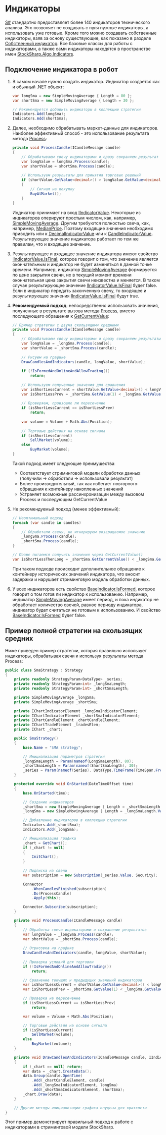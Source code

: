 # Индикаторы

[S\#](../api.md) стандартно предоставляет более 140 индикаторов технического анализа. Это позволяет не создавать с нуля нужные индикаторы, а использовать уже готовые. Кроме того можно создавать собственные индикаторы, взяв за основу существующие, как показано в разделе [Собственный индикатор](indicators/custom_indicator.md). Все базовые классы для работы с индикаторами, а также сами индикаторы находятся в пространстве имен [StockSharp.Algo.Indicators](xref:StockSharp.Algo.Indicators). 

## Подключение индикатора в робот

1. В самом начале нужно создать индикатор. Индикатор создается как и обычный .NET объект:

   ```cs
   var longSma = new SimpleMovingAverage { Length = 80 };
   var shortSma = new SimpleMovingAverage { Length = 30 };
   
   // Рекомендуется добавить индикаторы в коллекцию стратегии
   Indicators.Add(longSma);
   Indicators.Add(shortSma);
   ```

2. Далее, необходимо обрабатывать маркет-данные для индикаторов. Наиболее эффективный способ - это использование результата метода [Process](xref:StockSharp.Algo.Indicators.IIndicator.Process(StockSharp.Algo.Indicators.IIndicatorValue)):

   ```cs
   private void ProcessCandle(ICandleMessage candle)
   {
       // Обрабатываем свечу индикаторами и сразу сохраняем результат
       var longValue = longSma.Process(candle);
       var shortValue = shortSma.Process(candle);
       
       // Используем результаты для принятия торговых решений
       if (shortValue.GetValue<decimal>() > longValue.GetValue<decimal>())
       {
           // Сигнал на покупку
           BuyAtMarket();
       }
   }
   ```

   Индикатор принимает на вход [IIndicatorValue](xref:StockSharp.Algo.Indicators.IIndicatorValue). Некоторые из индикаторов оперируют простым числом, как, например, [SimpleMovingAverage](xref:StockSharp.Algo.Indicators.SimpleMovingAverage). Другим требуются полностью свеча, как, например, [MedianPrice](xref:StockSharp.Algo.Indicators.MedianPrice). Поэтому входящие значения необходимо приводить или к [DecimalIndicatorValue](xref:StockSharp.Algo.Indicators.DecimalIndicatorValue) или к [CandleIndicatorValue](xref:StockSharp.Algo.Indicators.CandleIndicatorValue). Результирующее значение индикатора работает по тем же правилам, что и входящее значение. 

3. Результирующее и входящее значение индикатора имеют свойство [IIndicatorValue.IsFinal](xref:StockSharp.Algo.Indicators.IIndicatorValue.IsFinal), которое говорит о том, что значение является окончательным и индикатор не будет изменяться в данной точке времени. Например, индикатор [SimpleMovingAverage](xref:StockSharp.Algo.Indicators.SimpleMovingAverage) формируется по цене закрытия свечи, но в текущий момент времени окончательная цена закрытия свечи неизвестна и меняется. В таком случае результирующее значение [IIndicatorValue.IsFinal](xref:StockSharp.Algo.Indicators.IIndicatorValue.IsFinal) будет false. Eсли в индикатор передать законченную свечу, то входящее и результирующее значения [IIndicatorValue.IsFinal](xref:StockSharp.Algo.Indicators.IIndicatorValue.IsFinal) будут true.

4. **Рекомендуемый подход**: непосредственно использовать значения, полученные в результате вызова метода [Process](xref:StockSharp.Algo.Indicators.IIndicator.Process(StockSharp.Algo.Indicators.IIndicatorValue)), вместо последующего обращения к [GetCurrentValue](xref:StockSharp.Algo.Indicators.IndicatorHelper.GetCurrentValue(StockSharp.Algo.Indicators.IIndicator)): 

   ```cs
   // Пример стратегии с двумя скользящими средними
   private void ProcessCandle(ICandleMessage candle)
   {
       // Обрабатываем свечу индикаторами и сразу сохраняем результаты
       var longValue = _longSma.Process(candle);
       var shortValue = _shortSma.Process(candle);
       
       // Рисуем на графике
       DrawCandlesAndIndicators(candle, longValue, shortValue);
       
       if (!IsFormedAndOnlineAndAllowTrading()) 
           return;
           
       // Используем полученные значения для сравнения
       var isShortLessCurrent = shortValue.GetValue<decimal>() < longValue.GetValue<decimal>();
       var isShortLessPrev = _shortSma.GetValue(1) < _longSma.GetValue(1);
       
       // Проверяем, произошло ли пересечение
       if (isShortLessCurrent == isShortLessPrev) 
           return;
       
       var volume = Volume + Math.Abs(Position);
       
       // Торговые действия на основе сигнала
       if (isShortLessCurrent)
           SellMarket(volume);
       else
           BuyMarket(volume);
   }
   ```

   Такой подход имеет следующие преимущества:
   - Соответствует стриминговой модели обработки данных (получили → обработали → использовали результат)
   - Более производительный, так как избегает повторного обращения к контейнеру накопленных значений
   - Устраняет возможные рассинхронизации между вызовом Process и последующим GetCurrentValue

5. Не рекомендуемый подход (менее эффективный):

   ```cs
   // Неоптимальный подход
   foreach (var candle in candles)
   {
       // Обработали свечу, но игнорируем возвращаемое значение
       _longSma.Process(candle);
       _shortSma.Process(candle);
   }
   
   // Позже пытаемся получить значения через GetCurrentValue()
   var isShortLessThenLong = _shortSma.GetCurrentValue() < _longSma.GetCurrentValue();
   ```
   
   При таком подходе происходит дополнительное обращение к контейнеру исторических значений индикатора, что вносит задержки и нарушает стриминговую модель обработки данных.

6. У всех индикаторов есть свойство [BaseIndicator.IsFormed](xref:StockSharp.Algo.Indicators.BaseIndicator.IsFormed), которое говорит о том готов ли индикатор к использованию. Например, индикатор [SimpleMovingAverage](xref:StockSharp.Algo.Indicators.SimpleMovingAverage) имеет период, и пока индикатор не обработает количество свечей, равное периоду индикатора, индикатор будет считаться не готовым к использованию. И свойство [BaseIndicator.IsFormed](xref:StockSharp.Algo.Indicators.BaseIndicator.IsFormed) будет false.

## Пример полной стратегии на скользящих средних

Ниже приведен пример стратегии, которая правильно использует индикаторы, обрабатывая свечи и используя результаты метода Process:

```cs
public class SmaStrategy : Strategy
{
    private readonly StrategyParam<DataType> _series;
    private readonly StrategyParam<int> _longSmaLength;
    private readonly StrategyParam<int> _shortSmaLength;

    private SimpleMovingAverage _longSma;
    private SimpleMovingAverage _shortSma;

    private IChartIndicatorElement _longSmaIndicatorElement;
    private IChartIndicatorElement _shortSmaIndicatorElement;
    private IChartCandleElement _chartCandleElement;
    private IChartTradeElement _tradesElem;
    private IChart _chart;

    public SmaStrategy()
    {
        base.Name = "SMA strategy";

        // Инициализация параметров стратегии
        _longSmaLength = Param(nameof(LongSmaLength), 80);
        _shortSmaLength = Param(nameof(ShortSmaLength), 30);
        _series = Param(nameof(Series), DataType.TimeFrame(TimeSpan.FromMinutes(15)));
    }

    protected override void OnStarted(DateTimeOffset time)
    {
        base.OnStarted(time);

        // Создание индикаторов
        _shortSma = new SimpleMovingAverage { Length = _shortSmaLength.Value };
        _longSma = new SimpleMovingAverage { Length = _longSmaLength.Value };

        // Добавление индикаторов в коллекцию стратегии
        Indicators.Add(_shortSma);
        Indicators.Add(_longSma);

        // Инициализация графика
        _chart = GetChart();
        if (_chart != null)
        {
            InitChart();
        }
        
        // Подписка на свечи
        var subscription = new Subscription(_series.Value, Security);

        Connector
            .WhenCandlesFinished(subscription)
            .Do(ProcessCandle)
            .Apply(this);

        Connector.Subscribe(subscription);
    }

    private void ProcessCandle(ICandleMessage candle)
    {
        // Обработка свечи индикаторами и сохранение результатов
        var longValue = _longSma.Process(candle);
        var shortValue = _shortSma.Process(candle);
        
        // Отрисовка на графике
        DrawCandlesAndIndicators(candle, longValue, shortValue);
        
        // Проверка условий для торговли
        if (!IsFormedAndOnlineAndAllowTrading()) 
            return;

        // Сравнение текущих и предыдущих значений индикаторов
        var isShortLessCurrent = shortValue.GetValue<decimal>() < longValue.GetValue<decimal>();
        var isShortLessPrev = _shortSma.GetValue(1) < _longSma.GetValue(1);

        // Проверка на пересечение
        if (isShortLessCurrent == isShortLessPrev) 
            return;

        var volume = Volume + Math.Abs(Position);

        // Торговые действия на основе сигнала
        if (isShortLessCurrent)
            SellMarket(volume);
        else
            BuyMarket(volume);
    }

    private void DrawCandlesAndIndicators(ICandleMessage candle, IIndicatorValue longSma, IIndicatorValue shortSma)
    {
        if (_chart == null) return;
        var data = _chart.CreateData();
        data.Group(candle.OpenTime)
            .Add(_chartCandleElement, candle)
            .Add(_longSmaIndicatorElement, longSma)
            .Add(_shortSmaIndicatorElement, shortSma);
        _chart.Draw(data);
    }

    // Другие методы инициализации графика опущены для краткости
}
```

Этот пример демонстрирует правильный подход к работе с индикаторами в стриминговой модели StockSharp.
